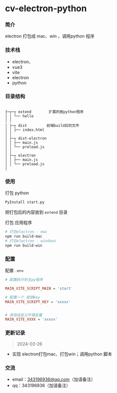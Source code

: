# cv-electron-python

### 简介

electron 打包成 mac、win ，调用python 程序

### 技术栈

- electron、
- vue3
- vite
- electron
- python


### 目录结构

~~~

├─┬─┬ extend        扩展的放python程序  
│ │ └── hello
│ │
│ ├─┬ dist         前端build后的文件
│ │ ├── index.html
│ │
│ ├─┬ dist-electron
│ │ ├── main.js
│ │ └── preload.js
│ │
│ ├─┬ electron
│ │ ├── main.js
│ │ └── preload.js
│

~~~


### 使用

打包 python

```sh
PyInstall start.py
```

把打包后的内容放到 ` extend ` 目录

打包 应用程序

```sh
# 打包electron - mac
npm run build-mac
# 打包electron - windows
npm run build-win


```

### 配置

配置 `.env`

```ini
# 配置执行的主py程序

MAIN_VITE_SCRIPT_MAIN = 'start'

# 配置一个 密钥key
MAIN_VITE_SCRIPT_KEY = 'xxxxx'


# 其他自定义环境变量
MAIN_VITE_XXXX = 'xxxxx'

```


### 更新记录

> 2024-03-26
- 实现 electron打包mac、打包win；调用python 脚本



### 交流

- email：343196936@qq.com（加请备注）
- qq：343196936（加请备注）

